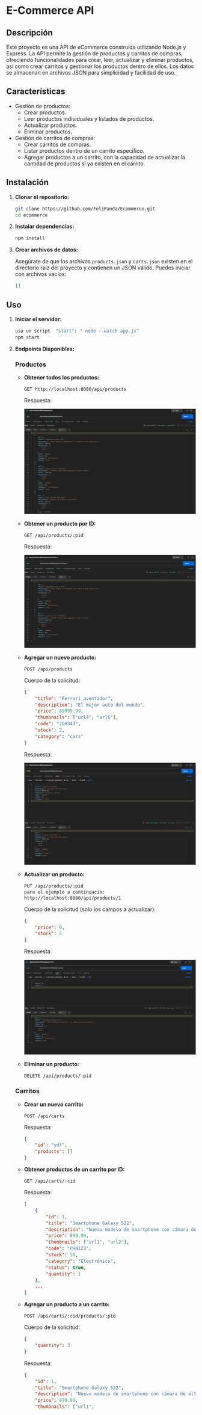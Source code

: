 # E-Commerce API

## Descripción

Este proyecto es una API de eCommerce construida utilizando Node.js y Express. La API permite la gestión de productos y carritos de compras, ofreciendo funcionalidades para crear, leer, actualizar y eliminar productos, así como crear carritos y gestionar los productos dentro de ellos. Los datos se almacenan en archivos JSON para simplicidad y facilidad de uso.

## Características

- Gestión de productos:
  - Crear productos.
  - Leer productos individuales y listados de productos.
  - Actualizar productos.
  - Eliminar productos.
- Gestión de carritos de compras:
  - Crear carritos de compras.
  - Listar productos dentro de un carrito específico.
  - Agregar productos a un carrito, con la capacidad de actualizar la cantidad de productos si ya existen en el carrito.

## Instalación

1. **Clonar el repositorio:**

    ```sh
    git clone https://github.com/FeliPanda/Ecommerce.git
    cd ecommerce
    ```

2. **Instalar dependencias:**

    ```sh
    npm install
    ```

3. **Crear archivos de datos:**

    Asegúrate de que los archivos `products.json` y `carts.json` existen en el directorio raíz del proyecto y contienen un JSON válido. Puedes iniciar con archivos vacíos:

    ```json
    []
    ```

## Uso

1. **Iniciar el servidor:**

    ```sh
    usa un script  "start": " node --watch app.js"
    npm start
    ```

2. **Endpoints Disponibles:**

    ### Productos

    - **Obtener todos los productos:**

        ```http
        GET http://localhost:8080/api/products
        ```

        Respuesta:

        ![](public/img/getproducts.png)

       

    - **Obtener un producto por ID:**

        ```http
        GET /api/products/:pid
        ```

        Respuesta:

        ![](public/img/productbyId.png)

    - **Agregar un nuevo producto:**

        ```http
        POST /api/products
        ```

        Cuerpo de la solicitud:

        ```json
        {
            "title": "Ferrari aventador",
            "description": "El mejor auto del mundo",
            "price": 89999.99,
            "thumbnails": ["url4", "url6"],
            "code": "JGH343",
            "stock": 2,
            "category": "cars"
        }
        ```
        
        Respuesta:

        ![](public/img/postProduct.png)

    - **Actualizar un producto:**

        ```http
        PUT /api/products/:pid
        para el ejemplo a continuacin:
        http://localhost:8080/api/products/1
        ```

        Cuerpo de la solicitud (solo los campos a actualizar):

        ```json
        {
            "price": 0,
            "stock": 5
        }
        ```
        Respuesta:

        ![](public/img/putProduct.png)

    - **Eliminar un producto:**

        ```http
        DELETE /api/products/:pid
        ```

    ### Carritos

    - **Crear un nuevo carrito:**

        ```http
        POST /api/carts
        ```

        Respuesta:

        ```json
        {
            "id": "ydf",
            "products": []
        }
        ```

    - **Obtener productos de un carrito por ID:**

        ```http
        GET /api/carts/:cid
        ```

        Respuesta:

        ```json
        [
            {
                "id": 1,
                "title": "Smartphone Galaxy S22",
                "description": "Nuevo modelo de smartphone con cámara de alta resolución.",
                "price": 899.99,
                "thumbnails": ["url1", "url2"],
                "code": "PHN123",
                "stock": 50,
                "category": "Electronics",
                "status": true,
                "quantity": 1
            },
            ...
        ]
        ```

    - **Agregar un producto a un carrito:**

        ```http
        POST /api/carts/:cid/products/:pid
        ```

        Cuerpo de la solicitud:

        ```json
        {
            "quantity": 3
        }
        ```

        Respuesta:

        ```json
        {
            "id": 1,
            "title": "Smartphone Galaxy S22",
            "description": "Nuevo modelo de smartphone con cámara de alta resolución.",
            "price": 899.99,
            "thumbnails": ["url1",
